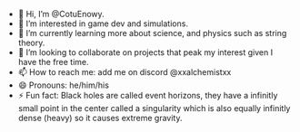 - 👋 Hi, I’m @CotuEnowy.
- 👀 I’m interested in game dev and simulations.
- 🌱 I’m currently learning more about science, and physics such as string theory.
- 💞️ I’m looking to collaborate on projects that peak my interest given I have the free time.
- 📫 How to reach me: add me on discord @xxalchemistxx
- 😄 Pronouns: he/him/his
- ⚡ Fun fact: Black holes are called event horizons, they have a infinitly small point in the center called a singularity which is also equally infinitly dense (heavy) so it causes extreme gravity.

<!---
CotuEnowy/CotuEnowy is a ✨ special ✨ repository because its `README.md` (this file) appears on your GitHub profile.
You can click the Preview link to take a look at your changes.
--->
